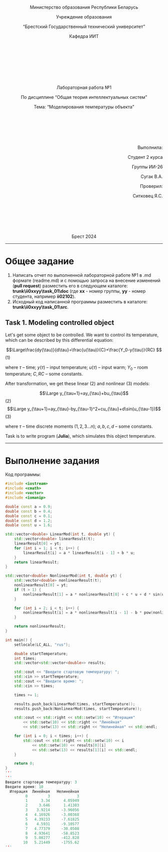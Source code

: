 <p align="center"> Министерство образования Республики Беларусь</p>
<p align="center">Учреждение образования</p>
<p align="center">“Брестский Государственный технический университет”</p>
<p align="center">Кафедра ИИТ</p>
<br><br><br><br><br><br><br>
<p align="center">Лабораторная работа №1</p>
<p align="center">По дисциплине “Общая теория интеллектуальных систем”</p>
<p align="center">Тема: “Моделирования температуры объекта”</p>
<br><br><br><br><br>
<p align="right">Выполнила:</p>
<p align="right">Студент 2 курса</p>
<p align="right">Группы ИИ-26</p>
<p align="right">Сугак В.А.</p>
<p align="right">Проверил:</p>
<p align="right">Ситковец Я.С.</p>
<br><br><br><br><br>
<p align="center">Брест 2024</p>

<hr>

# Общее задание #
1. Написать отчет по выполненной лабораторной работе №1 в .md формате (readme.md) и с помощью запроса на внесение изменений (**pull request**) разместить его в следующем каталоге: **trunk\ii0xxyy\task_01\doc** (где **xx** - номер группы, **yy** - номер студента, например **ii02102**).
2. Исходный код написанной программы разместить в каталоге: **trunk\ii0xxyy\task_01\src**.
## Task 1. Modeling controlled object ##
Let's get some object to be controlled. We want to control its temperature, which can be described by this differential equation:

$$\Large\frac{dy(\tau)}{d\tau}=\frac{u(\tau)}{C}+\frac{Y_0-y(\tau)}{RC} $$ (1)

where $\tau$ – time; $y(\tau)$ – input temperature; $u(\tau)$ – input warm; $Y_0$ – room temperature; $C,RC$ – some constants.

After transformation, we get these linear (2) and nonlinear (3) models:

$$\Large y_{\tau+1}=ay_{\tau}+bu_{\tau}$$ (2)
$$\Large y_{\tau+1}=ay_{\tau}-by_{\tau-1}^2+cu_{\tau}+d\sin(u_{\tau-1})$$ (3)

where $\tau$ – time discrete moments ($1,2,3{\dots}n$); $a,b,c,d$ – some constants.

Task is to write program (**Julia**), which simulates this object temperature.

<hr>

# Выполнение задания #

Код программы:
```C++
#include <iostream>
#include <cmath>
#include <vector>
#include <iomanip>

double const a = 0.9;
double const b = 0.4;
double const c = 0.1;
double const d = 1.2;
double const u = 1.6;

std::vector<double> LinearMod(int t, double yt) {
    std::vector<double> linearResult(t);
    linearResult[0] = yt;
    for (int i = 1; i < t; i++) {
        linearResult[i] = a * linearResult[i - 1] + b * u;
    }
    return linearResult;
}

std::vector<double> NonlinearMod(int t, double yt) {
    std::vector<double> nonlinearResult(t);
    nonlinearResult[0] = yt; 
    if (t > 1) {
        nonlinearResult[1] = a * nonlinearResult[0] + c * u + d * sin(u); 
    }

    for (int i = 2; i < t; i++) {
        nonlinearResult[i] = a * nonlinearResult[i - 1] - b * pow(nonlinearResult[i - 2], 2) + c * u + d * sin(u);
    }

    return nonlinearResult;
}

int main() {
    setlocale(LC_ALL, "rus");

    double startTemperature;
    int times;
    std::vector<std::vector<double>> results;

    std::cout << "Введите стартовую температуру: ";
    std::cin >> startTemperature;
    std::cout << "Введите время: ";
    std::cin >> times;

    times += 1;

    results.push_back(LinearMod(times, startTemperature));
    results.push_back(NonlinearMod(times, startTemperature));

    std::cout << std::right << std::setw(10) << "Итерация"
        << std::setw(10) << std::right << "Линейная"
        << std::setw(13) << std::right << "Нелинейная" << std::endl;

    for (int i = 0; i < times; i++) {
        std::cout << std::right << std::setw(10) << i
            << std::setw(10) << results[0][i]
            << std::setw(13) << results[1][i] << std::endl;
    }

    return 0;
}
'''
'''
Введите стартовую температуру: 3
Введите время: 10
  Итерация  Линейная   Нелинейная
         0         3            3
         1      3.34      4.05949
         2     3.646      1.41303
         3    3.9214     -3.96056
         4   4.16926     -3.00368
         5   4.39233     -7.61825
         6    4.5931     -9.10577
         7   4.77379     -30.0508
         8   4.93641     -58.8523
         9   5.08277     -412.828
        10   5.21449     -1755.62
'''